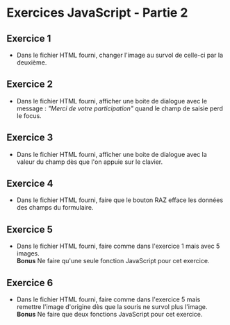 # Exercices JavaScript - Partie 2


## Exercice 1
* Dans le fichier HTML fourni, changer l'image au survol de celle-ci par la deuxième.

## Exercice 2
* Dans le fichier HTML fourni, afficher une boite de dialogue avec le message : *"Merci de votre participation"* quand le champ de saisie perd le focus.

## Exercice 3
* Dans le fichier HTML fourni, afficher une boite de dialogue avec la valeur du champ dès que l'on appuie sur le clavier.

## Exercice 4
* Dans le fichier HTML fourni, faire que le bouton RAZ efface les données des champs du formulaire.

## Exercice 5
* Dans le fichier HTML fourni, faire comme dans l'exercice 1 mais avec 5 images.  
**Bonus** Ne faire qu'une seule fonction JavaScript pour cet exercice.

## Exercice 6
* Dans le fichier HTML fourni, faire comme dans l'exercice 5 mais remettre l'image d'origine dès que la souris ne survol plus l'image.  
**Bonus** Ne faire que deux fonctions JavaScript pour cet exercice.
